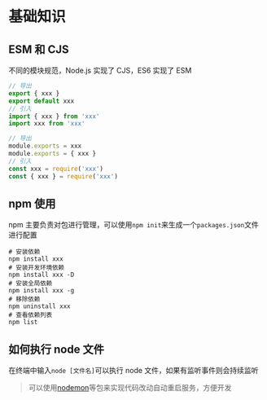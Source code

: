 # 基础知识

## ESM 和 CJS

不同的模块规范，Node.js 实现了 CJS，ES6 实现了 ESM

<CodeGroup>
<CodeGroupItem title="ESM">

```js
// 导出
export { xxx }
export default xxx
// 引入
import { xxx } from 'xxx'
import xxx from 'xxx'
```

</CodeGroupItem>

<CodeGroupItem title="CJS">

```js
// 导出
module.exports = xxx
module.exports = { xxx }
// 引入
const xxx = require('xxx')
const { xxx } = require('xxx')
```

</CodeGroupItem>
</CodeGroup>

## npm 使用

npm 主要负责对包进行管理，可以使用`npm init`来生成一个`packages.json`文件进行配置

```shell
# 安装依赖
npm install xxx
# 安装开发环境依赖
npm install xxx -D
# 安装全局依赖
npm install xxx -g
# 移除依赖
npm uninstall xxx
# 查看依赖列表
npm list
```

## 如何执行 node 文件

在终端中输入`node [文件名]`可以执行 node 文件，如果有监听事件则会持续监听

> 可以使用[nodemon](https://www.npmjs.com/package/nodemon)等包来实现代码改动自动重启服务，方便开发
